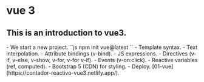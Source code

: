 # vue 3

<h2>This is an introduction to vue3.</h2>
- We start a new project.
``js
npm init vue@latest
``
- Template syntax.
- Text interpolation.
- Attribute bindings (v-bind).
- JS expressions.
- Directives (v-if, v-else, v-show, v-for, v-for v-if).
- Events (v-on:click).
- Reactive variables (ref, computed).
- Bootstrap 5 (CDN) for styling.
- Deploy.
[01-vue](https://contador-reactivo-vue3.netlify.app/).